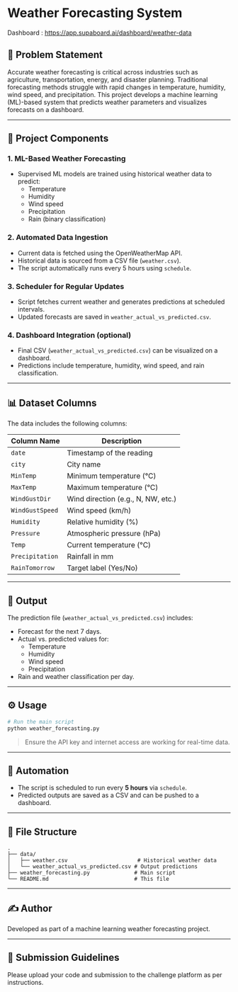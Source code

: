 
# Weather Forecasting System

Dashboard : https://app.supaboard.ai/dashboard/weather-data

## 📌 Problem Statement

Accurate weather forecasting is critical across industries such as agriculture, transportation, energy, and disaster planning. Traditional forecasting methods struggle with rapid changes in temperature, humidity, wind speed, and precipitation. This project develops a machine learning (ML)-based system that predicts weather parameters and visualizes forecasts on a dashboard.

---

## 🧠 Project Components

### 1. **ML-Based Weather Forecasting**
- Supervised ML models are trained using historical weather data to predict:
  - Temperature
  - Humidity
  - Wind speed
  - Precipitation
  - Rain (binary classification)

### 2. **Automated Data Ingestion**
- Current data is fetched using the OpenWeatherMap API.
- Historical data is sourced from a CSV file (`weather.csv`).
- The script automatically runs every 5 hours using `schedule`.

### 3. **Scheduler for Regular Updates**
- Script fetches current weather and generates predictions at scheduled intervals.
- Updated forecasts are saved in `weather_actual_vs_predicted.csv`.

### 4. **Dashboard Integration (optional)**
- Final CSV (`weather_actual_vs_predicted.csv`) can be visualized on a dashboard.
- Predictions include temperature, humidity, wind speed, and rain classification.

---

## 📊 Dataset Columns

The data includes the following columns:

| Column Name            | Description                                   |
|------------------------|-----------------------------------------------|
| `date`                | Timestamp of the reading                      |
| `city`                | City name                                     |
| `MinTemp`             | Minimum temperature (°C)                      |
| `MaxTemp`             | Maximum temperature (°C)                      |
| `WindGustDir`         | Wind direction (e.g., N, NW, etc.)            |
| `WindGustSpeed`       | Wind speed (km/h)                             |
| `Humidity`            | Relative humidity (%)                         |
| `Pressure`            | Atmospheric pressure (hPa)                    |
| `Temp`                | Current temperature (°C)                      |
| `Precipitation`       | Rainfall in mm                                |
| `RainTomorrow`        | Target label (Yes/No)                         |

---

## 🧪 Output

The prediction file (`weather_actual_vs_predicted.csv`) includes:
- Forecast for the next 7 days.
- Actual vs. predicted values for:
  - Temperature
  - Humidity
  - Wind speed
  - Precipitation
- Rain and weather classification per day.

---

## ⚙️ Usage

```bash
# Run the main script
python weather_forecasting.py
```

> Ensure the API key and internet access are working for real-time data.

---

## 🔁 Automation

- The script is scheduled to run every **5 hours** via `schedule`.
- Predicted outputs are saved as a CSV and can be pushed to a dashboard.

---

## 📂 File Structure

```
.
├── data/
│   ├── weather.csv                      # Historical weather data
│   └── weather_actual_vs_predicted.csv # Output predictions
├── weather_forecasting.py              # Main script
└── README.md                           # This file
```

---

## ✍️ Author

Developed as part of a machine learning weather forecasting project.

---

## 🔗 Submission Guidelines

Please upload your code and submission to the challenge platform as per instructions.
